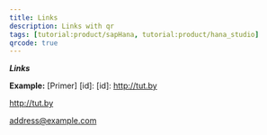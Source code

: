 ```yaml
---
title: Links
description: Links with qr
tags: [tutorial:product/sapHana, tutorial:product/hana_studio]
qrcode: true
---
```

***Links***

  **Example:** 
[Primer] [id]:
[id]: http://tut.by

<http://tut.by>

<address@example.com>


